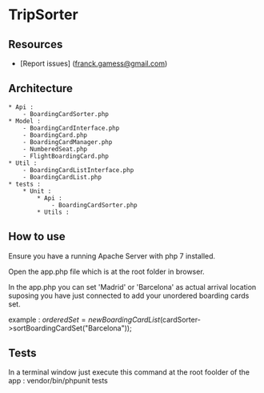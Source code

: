 TripSorter
===============

Resources
---------

  * [Report issues] (franck.gamess@gmail.com)

Architecture
------------

    * Api :
        - BoardingCardSorter.php
    * Model :
        - BoardingCardInterface.php
        - BoardingCard.php
        - BoardingCardManager.php
        - NumberedSeat.php
        - FlightBoardingCard.php
    * Util :
        - BoardingCardListInterface.php
        - BoardingCardList.php
    * tests :
        * Unit :
            * Api :
                - BoardingCardSorter.php
            * Utils :

How to use
----------

Ensure you have a running Apache Server with php 7 installed.

Open the app.php file which is at the root folder in browser.

In the app.php you can set 'Madrid' or 'Barcelona'  as actual arrival location 
suposing you have just connected to add your unordered boarding cards set.

example : $orderedSet = new BoardingCardList($cardSorter->sortBoardingCardSet("Barcelona"));


Tests
-----

In a terminal window just execute this command at the root foolder of the app : vendor/bin/phpunit tests
